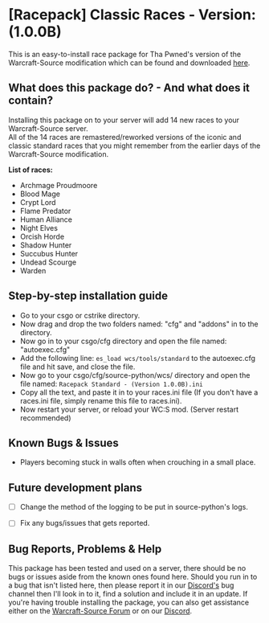 # [Racepack] Classic Races - Version: (1.0.0B)
This is an easy-to-install race package for Tha Pwned's version of the Warcraft-Source modification which can be found and downloaded [here](https://github.com/ThaPwned/WCS).


## What does this package do? - And what does it contain?
Installing this package on to your server will add 14 new races to your Warcraft-Source server.  
All of the 14 races are remastered/reworked versions of the iconic and classic standard races that you might remember from the earlier days of the Warcraft-Source modification.

**List of races:**
- Archmage Proudmoore
- Blood Mage
- Crypt Lord
- Flame Predator
- Human Alliance
- Night Elves
- Orcish Horde
- Shadow Hunter
- Succubus Hunter
- Undead Scourge
- Warden


## Step-by-step installation guide
- Go to your csgo or cstrike directory.
- Now drag and drop the two folders named: "cfg" and "addons" in to the directory.
- Now go in to your csgo/cfg directory and open the file named: "autoexec.cfg"
- Add the following line: ```es_load wcs/tools/standard``` to the autoexec.cfg file and hit save, and close the file. 
- Now go to your csgo/cfg/source-python/wcs/ directory and open the file named: ```Racepack Standard - (Version 1.0.0B).ini```
- Copy all the text, and paste it in to your races.ini file (If you don't have a races.ini file, simply rename this file to races.ini).
- Now restart your server, or reload your WC:S mod. (Server restart recommended)


## Known Bugs & Issues
- Players becoming stuck in walls often when crouching in a small place.


## Future development plans
- [ ] Change the method of the logging to be put in source-python's logs.
- [ ] Fix any bugs/issues that gets reported.


## Bug Reports, Problems & Help
This package has been tested and used on a server, there should be no bugs or issues aside from the known ones found here.
Should you run in to a bug that isn't listed here, then please report it in our [Discord's](https://discord.gg/2DnAXkF) bug channel then I'll look in to it, find a solution and include it in an update.
If you're having trouble installing the package, you can also get assistance either on the [Warcraft-Source Forum](http://warcraft-source.com/) or on our [Discord](https://discord.gg/2DnAXkF).
